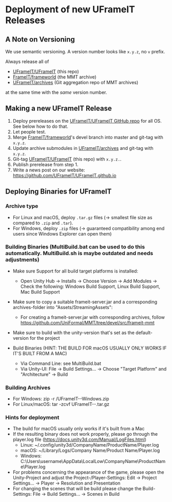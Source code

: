# Deployment of new UFrameIT Releases

## A Note on Versioning

We use semantic versioning. A version number looks like `x.y.z`, no `v` prefix.

Always release all of

- [UFrameIT/UFrameIT](https://github.com/UFrameIT/UFrameIT) (this repo)
- [FrameIT/frameworld](https://gl.mathhub.info/FrameIT/frameworld) (the MMT archive)
- [UFrameIT/archives](https://github.com/UFrameIT/archives) (Git aggregation repo of MMT archives)

at the same time with the *same* version number.

## Making a new UFrameIT Release

1. Deploy prereleases on the [UFrameIT/UFrameIT GitHub repo](https://github.com/UFrameIT/UFrameIT/releases) for all OS. See below how to do that.
2. Let people test.
3. Merge [FrameIT/frameworld](https://gl.mathhub.info/FrameIT/frameworld)'s devel branch into master and git-tag with `x.y.z`.
4. Update archive submodules in [UFrameIT/archives](https://github.com/UFrameIT/archives) and git-tag with `x.y.z`.
5. Git-tag [UFrameIT/UFrameIT](https://github.com/UFrameIT/UFrameIT) (this repo) with `x.y.z.`.
6. Publish prerelease from step 1.
7. Write a news post on our website: <https://github.com/UFrameIT/UFrameIT.github.io>

## Deploying Binaries for UFrameIT

### Archive type

- For Linux and macOS, deploy `.tar.gz` files (-> smallest file size as compared to `.zip` and `.tar`).
- For Windows, deploy `.zip` files (-> guaranteed compatibility among end users since Windows Explorer can open them)

### Building Binaries (MultiBuild.bat can be used to do this automatically. MultiBuild.sh is maybe outdated and needs adjustments)
- Make sure Support for all build target platforms is installed:
    - Open Unity Hub -> Installs -> Choose Version -> Add Modules -> Check the following: Windows Build Support, Linux Build Support, Mac Build Support
						
- Make sure to copy a suitable frameit-server.jar and a corresponding archives-folder into "Assets/StreamingAssets":
    - For creating a frameit-server.jar with corresponding archives, follow https://github.com/UniFormal/MMT/tree/devel/src/frameit-mmt
			
- Make sure to build with the unity-version that's set as the default-version for the project
						
- Build Binaries (HINT: THE BUILD FOR macOS USUALLY ONLY WORKS IF IT'S BUILT FROM A MAC)
	- Via Command Line: see MultiBuild.bat
    - Via Unity-UI: File -> Build Settings... -> Choose "Target Platform" and "Architecture" -> Build
				
### Building Archives
- For Windows: zip -r <TARGET-DIR>/UFrameIT-<version>-Windows.zip <SOURCE-DIR>
- For Linux/macOS: tar -zcvf UFrameIT-<version>-<TARGET>.tar.gz <SOURCE-DIR>
		
### Hints for deployment
- The build for macOS usually only works if it's built from a Mac
- If the resulting binary does not work properly, please go through the player.log file (https://docs.unity3d.com/Manual/LogFiles.html)
    - Linux:	~/.config/unity3d/CompanyName/ProductName/Player.log
	- macOS:	~/Library/Logs/Company Name/Product Name/Player.log
	- Windows:		C:\Users\username\AppData\LocalLow\CompanyName\ProductName\Player.log
- For problems concerning the appearance of the game, please open the Unity-Project and adjust the Project-/Player-Settings: Edit -> Project Settings... -> Player -> Resolution and Presentation
- For changing the scenes that will be build please change the Build-Settings: File -> Build Settings... -> Scenes in Build
